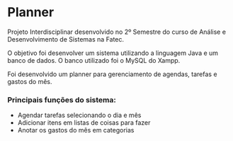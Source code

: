 # Planner

Projeto Interdisciplinar desenvolvido no 2º Semestre do curso de Análise e Desenvolvimento de Sistemas na Fatec.

O objetivo foi desenvolver um sistema utilizando a linguagem Java e um banco de dados. O banco utilizado foi o MySQL do Xampp.

Foi desenvolvido um planner para gerenciamento de agendas, tarefas e gastos do mês.

### Principais funções do sistema:
- Agendar tarefas selecionando o dia e mês
- Adicionar itens em listas de coisas para fazer
- Anotar os gastos do mês em categorias
